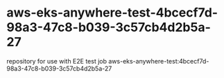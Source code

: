 # aws-eks-anywhere-test-4bcecf7d-98a3-47c8-b039-3c57cb4d2b5a-27
repository for use with E2E test job aws-eks-anywhere-test:4bcecf7d-98a3-47c8-b039-3c57cb4d2b5a-27
